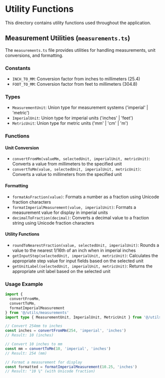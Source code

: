 # Utility Functions

This directory contains utility functions used throughout the application.

## Measurement Utilities (`measurements.ts`)

The `measurements.ts` file provides utilities for handling measurements, unit conversions, and formatting.

### Constants

- `INCH_TO_MM`: Conversion factor from inches to millimeters (25.4)
- `FOOT_TO_MM`: Conversion factor from feet to millimeters (304.8)

### Types

- `MeasurementUnit`: Union type for measurement systems ('imperial' | 'metric')
- `ImperialUnit`: Union type for imperial units ('inches' | 'feet')
- `MetricUnit`: Union type for metric units ('mm' | 'cm' | 'm')

### Functions

#### Unit Conversion

- `convertFromMm(valueMm, selectedUnit, imperialUnit, metricUnit)`: Converts a value from millimeters to the specified unit
- `convertToMm(value, selectedUnit, imperialUnit, metricUnit)`: Converts a value to millimeters from the specified unit

#### Formatting

- `formatAsFraction(value)`: Formats a number as a fraction using Unicode fraction characters
- `formatImperialMeasurement(value, imperialUnit)`: Formats a measurement value for display in imperial units
- `decimalToFraction(decimal)`: Converts a decimal value to a fraction string using Unicode fraction characters

#### Utility Functions

- `roundToNearestFraction(value, selectedUnit, imperialUnit)`: Rounds a value to the nearest 1/16th of an inch when in imperial inches
- `getInputStep(selectedUnit, imperialUnit, metricUnit)`: Calculates the appropriate step value for input fields based on the selected unit
- `getUnitLabel(selectedUnit, imperialUnit, metricUnit)`: Returns the appropriate unit label based on the selected unit

### Usage Example

```typescript
import { 
  convertFromMm, 
  convertToMm, 
  formatImperialMeasurement 
} from '@/utils/measurements'
import type { MeasurementUnit, ImperialUnit, MetricUnit } from '@/utils/measurements'

// Convert 254mm to inches
const inches = convertFromMm(254, 'imperial', 'inches')
// Result: 10 (inches)

// Convert 10 inches to mm
const mm = convertToMm(10, 'imperial', 'inches')
// Result: 254 (mm)

// Format a measurement for display
const formatted = formatImperialMeasurement(10.25, 'inches')
// Result: "10 ¼" (with Unicode fraction)
``` 